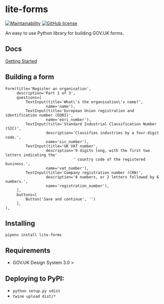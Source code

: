 # lite-forms

[![Maintainability](https://api.codeclimate.com/v1/badges/be60e1b5dde9baa88a92/maintainability)](https://codeclimate.com/github/uktrade/lite-forms/maintainability)
[![GitHub license](https://img.shields.io/github/license/uktrade/lite-forms.svg)](https://github.com/uktrade/lite-forms/blob/master/LICENSE)

An easy to use Python library for building GOV.UK forms.

## Docs

[Getting Started](/docs/getting_started.md)

## Building a form

```
Form(title='Register an organisation',
     description='Part 1 of 3',
     questions=[
		 TextInput(title='What\'s the organisation\'s name?',
				  name='name'),
		 TextInput(title='European Union registration and identification number (EORI)',
				  name='eori_number'),
		 TextInput(title='Standard Industrial Classification Number (SIC)',
				  description='Classifies industries by a four-digit code.',
				  name='sic_number'),
		 TextInput(title='UK VAT number',
				  description='9 digits long, with the first two letters indicating the'
							  ' country code of the registered business.',
				  name='vat_number'),
		 TextInput(title='Company registration number (CRN)',
				  description='8 numbers, or 2 letters followed by 6 numbers.',
				  name='registration_number'),
	 ],
	 buttons=[
		 Button('Save and continue', '')
	 ],
),
```

## Installing

```pipenv install lite-forms```

## Requirements

* GOV.UK Design System 3.0 >

## Deploying to PyPI:

* ```python setup.py sdist```
* ```twine upload dist/*```

